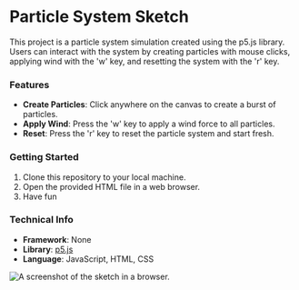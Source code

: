# Particle System Sketch

This project is a particle system simulation created using the p5.js library. Users can interact with the system by creating particles with mouse clicks, applying wind with the 'w' key, and resetting the system with the 'r' key.

### Features
- **Create Particles**: Click anywhere on the canvas to create a burst of particles.
- **Apply Wind**: Press the 'w' key to apply a wind force to all particles.
- **Reset**: Press the 'r' key to reset the particle system and start fresh.

### Getting Started
1. Clone this repository to your local machine.
2. Open the provided HTML file in a web browser.
3. Have fun 

### Technical Info
- **Framework**: None
- **Library**: [p5.js](https://p5js.org/)
- **Language**: JavaScript, HTML, CSS

![A screenshot of the sketch in a browser.](screenshot.png)
